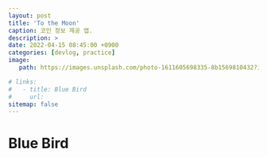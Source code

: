 ```yaml
---
layout: post
title: 'To the Moon'
caption: 코인 정보 제공 앱.
description: >
date: 2022-04-15 08:45:00 +0900
categories: [devlog, practice]  
image: 
   path: https://images.unsplash.com/photo-1611605698335-8b1569810432?ixlib=rb-4.0.3&ixid=MnwxMjA3fDB8MHxwaG90by1wYWdlfHx8fGVufDB8fHx8&auto=format&fit=crop&w=774&q=80

# links:
#   - title: Blue Bird
#     url: 
sitemap: false
---
```


# Blue Bird